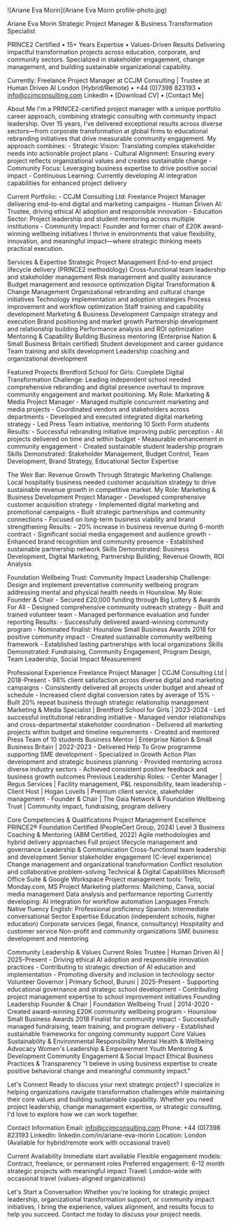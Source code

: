 ![Ariane Eva Morin](Ariane Eva Morin profile-photo.jpg)


Ariane Eva Morin
Strategic Project Manager & Business Transformation Specialist

PRINCE2 Certified • 15+ Years Expertise • Values-Driven Results
Delivering impactful transformation projects across education, corporate, and community sectors. Specialized in stakeholder engagement, change management, and building sustainable organizational capability.

Currently: Freelance Project Manager at CCJM Consulting | Trustee at Human Driven AI
London (Hybrid/Remote) •  +44 (0)7398 823193 •  info@ccjmconsulting.com
LinkedIn • [Download CV] • [Contact Me]

About Me
I'm a PRINCE2-certified project manager with a unique portfolio career approach, combining strategic consulting with community impact leadership. Over 15 years, I've delivered exceptional results across diverse sectors—from corporate transformation at global firms to educational rebranding initiatives that drive measurable community engagement.
My approach combines: - Strategic Vision: Translating complex stakeholder needs into actionable project plans - Cultural Alignment: Ensuring every project reflects organizational values and creates sustainable change - Community Focus: Leveraging business expertise to drive positive social impact - Continuous Learning: Currently developing AI integration capabilities for enhanced project delivery

Current Portfolio: - CCJM Consulting Ltd: Freelance Project Manager delivering end-to-end digital and marketing campaigns - Human Driven AI: Trustee, driving ethical AI adoption and responsible innovation - Education Sector: Project leadership and student mentoring across multiple institutions - Community Impact: Founder and former chair of £20K award-winning wellbeing initiatives
I thrive in environments that value flexibility, innovation, and meaningful impact—where strategic thinking meets practical execution. 

Services & Expertise
Strategic Project Management
End-to-end project lifecycle delivery (PRINCE2 methodology)
Cross-functional team leadership and stakeholder management
Risk management and quality assurance
Budget management and resource optimization
Digital Transformation & Change Management
Organizational rebranding and cultural change initiatives
Technology implementation and adoption strategies
Process improvement and workflow optimization
Staff training and capability development
Marketing & Business Development
Campaign strategy and execution
Brand positioning and market growth
Partnership development and relationship building
Performance analysis and ROI optimization
Mentoring & Capability Building
Business mentoring (Enterprise Nation & Small Business Britain certified)
Student development and career guidance
Team training and skills development
Leadership coaching and organizational development 

Featured Projects
Brentford School for Girls: Complete Digital Transformation
Challenge: Leading independent school needed comprehensive rebranding and digital presence overhaul to improve community engagement and market positioning.
My Role: Marketing & Media Project Manager - Managed multiple concurrent marketing and media projects - Coordinated vendors and stakeholders across departments - Developed and executed integrated digital marketing strategy - Led Press Team initiative, mentoring 10 Sixth Form students
Results: - Successful rebranding initiative improving public perception - All projects delivered on time and within budget - Measurable enhancement in community engagement - Created sustainable student leadership program
Skills Demonstrated: Stakeholder Management, Budget Control, Team Development, Brand Strategy, Educational Sector Expertise

The Weir Bar: Revenue Growth Through Strategic Marketing
Challenge: Local hospitality business needed customer acquisition strategy to drive sustainable revenue growth in competitive market.
My Role: Marketing & Business Development Project Manager - Developed comprehensive customer acquisition strategy - Implemented digital marketing and promotional campaigns - Built strategic partnerships and community connections - Focused on long-term business viability and brand strengthening
Results: - 20% increase in business revenue during 6-month contract - Significant social media engagement and audience growth - Enhanced brand recognition and community presence - Established sustainable partnership network
Skills Demonstrated: Business Development, Digital Marketing, Partnership Building, Revenue Growth, ROI Analysis

Foundation Wellbeing Trust: Community Impact Leadership
Challenge: Design and implement preventative community wellbeing program addressing mental and physical health needs in Hounslow.
My Role: Founder & Chair - Secured £20,000 funding through Big Lottery & Awards For All - Designed comprehensive community outreach strategy - Built and trained volunteer team - Managed performance evaluation and funder reporting
Results: - Successfully delivered award-winning community program - Nominated finalist: Hounslow Small Business Awards 2018 for positive community impact - Created sustainable community wellbeing framework - Established lasting partnerships with local organizations
Skills Demonstrated: Fundraising, Community Engagement, Program Design, Team Leadership, Social Impact Measurement 

Professional Experience
Freelance Project Manager | CCJM Consulting Ltd | 2018-Present - 98% client satisfaction across diverse digital and marketing campaigns - Consistently delivered all projects under budget and ahead of schedule - Increased client digital conversion rates by average of 15% - Built 20% repeat business through strategic relationship management
Marketing & Media Specialist | Brentford School for Girls | 2023-2024 - Led successful institutional rebranding initiative - Managed vendor relationships and cross-departmental stakeholder coordination - Delivered all marketing projects within budget and timeline requirements - Created and mentored Press Team of 10 students
Business Mentor | Enterprise Nation & Small Business Britain | 2022-2023 - Delivered Help To Grow programme supporting SME development - Specialized in Growth Action Plan development and strategic business planning - Provided mentoring across diverse industry sectors - Achieved consistent positive feedback and business growth outcomes
Previous Leadership Roles: - Center Manager | Regus Services | Facility management, P&L responsibility, team leadership - Client Host | Hogan Lovells | Premium client service, stakeholder management - Founder & Chair | The Gaia Network & Foundation Wellbeing Trust | Community impact, fundraising, program delivery 

Core Competencies & Qualifications
Project Management Excellence
PRINCE2® Foundation Certified (PeopleCert Group, 2024)
Level 3 Business Coaching & Mentoring (ABM Certified, 2022)
Agile methodologies and hybrid delivery approaches
Full project lifecycle management and governance
Leadership & Communication
Cross-functional team leadership and development
Senior stakeholder engagement (C-level experience)
Change management and organizational transformation
Conflict resolution and collaborative problem-solving
Technical & Digital Capabilities
Microsoft Office Suite & Google Workspace
Project management tools: Trello, Monday.com, MS Project
Marketing platforms: Mailchimp, Canva, social media management
Data analysis and performance reporting
Currently developing: AI integration for workflow automation
Languages
French: Native fluency
English: Professional proficiency
Spanish: Intermediate conversational
Sector Expertise
Education (independent schools, higher education)
Corporate services (legal, finance, consultancy)
Hospitality and customer service
Non-profit and community organizations
SME business development and mentoring

Community Leadership & Values
Current Roles
Trustee | Human Driven AI | 2025-Present - Driving ethical AI adoption and responsible innovation practices - Contributing to strategic direction of AI education and implementation - Promoting diversity and inclusion in technology sector
Volunteer Governor | Primary School, Buruni | 2025-Present - Supporting educational governance and strategic school development - Contributing project management expertise to school improvement initiatives
Founding Leadership
Founder & Chair | Foundation Wellbeing Trust | 2014-2020 - Created award-winning £20K community wellbeing program - Hounslow Small Business Awards 2018 Finalist for community impact - Successfully managed fundraising, team training, and program delivery - Established sustainable frameworks for ongoing community support
Core Values
Sustainability & Environmental Responsibility
Mental Health & Wellbeing Advocacy
Women's Leadership & Empowerment
Youth Mentoring & Development
Community Engagement & Social Impact
Ethical Business Practices & Transparency
"I believe in using business expertise to create positive behavioral change and meaningful community impact." 

Let's Connect
Ready to discuss your next strategic project?
I specialize in helping organizations navigate transformation challenges while maintaining their core values and building sustainable capability. Whether you need project leadership, change management expertise, or strategic consulting, I'd love to explore how we can work together.

Contact Information
Email: info@ccjmconsulting.com  Phone: +44 (0)7398 823193  LinkedIn: linkedin.com/in/ariane-eva-morin  Location: London (Available for hybrid/remote work with occasional travel)

Current Availability
Immediate start available
Flexible engagement models: Contract, freelance, or permanent roles
Preferred engagement: 6-12 month strategic projects with meaningful impact
Travel: London-wide with occasional travel (values-aligned organizations)

Let's Start a Conversation
Whether you're looking for strategic project leadership, organizational transformation support, or community impact initiatives, I bring the experience, values alignment, and results focus to help you succeed.
Contact me today to discuss your project needs.

